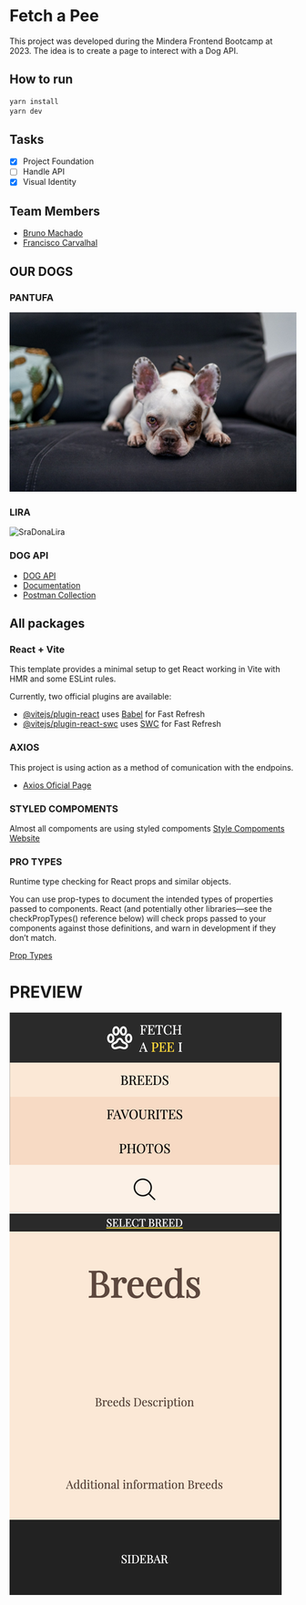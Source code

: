 # Fetch a Pee

This project was developed during the Mindera Frontend Bootcamp at 2023.
The idea is to create a page to interect with a Dog API.

## How to run

```bash
yarn install
yarn dev
```

## Tasks

- [x] Project Foundation
- [ ] Handle API
- [x] Visual Identity

## Team Members

- [Bruno Machado](https://github.com/brunomachadors)
- [Francisco Carvalhal](https://github.com/FCarvalhal)

## OUR DOGS

### PANTUFA

![PANTUFA](public/PANTUFA.png)


### LIRA

![SraDonaLira](https://github.com/brunomachadors/Fetch-a-pee-I/assets/122362657/95cfb77a-5cb3-4d89-8872-c27fec679350)


### DOG API

- [DOG API](https://www.thedogapi.com/)
- [Documentation](https://developers.thedogapi.com/view-account/ylX4blBYT9FaoVd6OhvR?report=8FfZAkNzs)
- [Postman Collection](https://documenter.getpostman.com/view/5578104/2s935hRnak)

## All packages

### React + Vite

This template provides a minimal setup to get React working in Vite with HMR and some ESLint rules.

Currently, two official plugins are available:

- [@vitejs/plugin-react](https://github.com/vitejs/vite-plugin-react/blob/main/packages/plugin-react/README.md) uses [Babel](https://babeljs.io/) for Fast Refresh
- [@vitejs/plugin-react-swc](https://github.com/vitejs/vite-plugin-react-swc) uses [SWC](https://swc.rs/) for Fast Refresh

### AXIOS

This project is using action as a method of comunication with the endpoins.

- [Axios Oficial Page](https://axios-http.com/docs/intro)

### STYLED COMPOMENTS

Almost all compoments are using styled compoments
[Style Compoments Website](https://styled-components.com/)

### PRO TYPES

Runtime type checking for React props and similar objects.

You can use prop-types to document the intended types of properties passed to components. React (and potentially other libraries—see the checkPropTypes() reference below) will check props passed to your components against those definitions, and warn in development if they don’t match.

[Prop Types](https://www.npmjs.com/package/prop-types)

# PREVIEW

![FETCH A PEE I](public/previewMobile.png)
